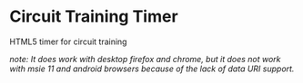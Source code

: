 Circuit Training Timer
======================

HTML5 timer for circuit training

*note: It does work with desktop firefox and chrome, but it does not work with  msie 11 and android browsers because of the lack of data URI support.*